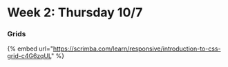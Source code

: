 # Week 2: Thursday 10/7

### Grids

{% embed url="https://scrimba.com/learn/responsive/introduction-to-css-grid-c4G6zqUL" %}

